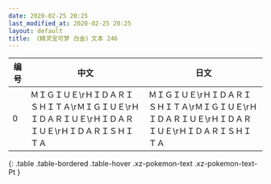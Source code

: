 ```yaml
---
date: 2020-02-25 20:25
last_modified_at: 2020-02-25 20:25
layout: default
title: 《精灵宝可梦 白金》文本 246
---
```

| 编号 | 中文 | 日文 |
| ---- | ---- | ---- |
| 0 | ＭＩＧＩＵＥ\rＨＩＤＡＲＩＳＨＩＴＡ\rＭＩＧＩＵＥ\rＨＩＤＡＲＩＵＥ\rＨＩＤＡＲＩＵＥ\rＨＩＤＡＲＩＳＨＩＴＡ | ＭＩＧＩＵＥ\rＨＩＤＡＲＩＳＨＩＴＡ\rＭＩＧＩＵＥ\rＨＩＤＡＲＩＵＥ\rＨＩＤＡＲＩＵＥ\rＨＩＤＡＲＩＳＨＩＴＡ |
{: .table .table-bordered .table-hover .xz-pokemon-text .xz-pokemon-text-Pt }